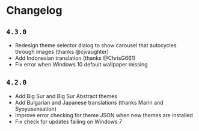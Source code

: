 # Changelog

## `4.3.0`

* Redesign theme selector dialog to show carousel that autocycles through images (thanks @cjvaughter)
* Add Indonesian translation (thanks @ChrisG661)
* Fix error when Windows 10 default wallpaper missing

## `4.2.0`

* Add Big Sur and Big Sur Abstract themes
* Add Bulgarian and Japanese translations (thanks Marin and Syoyusensation)
* Improve error checking for theme JSON when new themes are installed
* Fix check for updates failing on Windows 7
